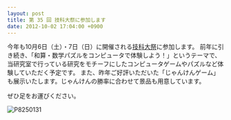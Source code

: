 ```yaml
---
layout: post
title: 第 35 回 技科大祭に参加します
date: 2012-10-02 17:04:00 +0900
---
```


今年も10月6日（土）・7日（日）に開催される[技科大祭](http://tut-fes.com/)に参加します。
前年に引き続き、「和算・数学パズルをコンピュータで体験しよう！」というテーマで、当研究室で行っている研究をモチーフにしたコンピュータゲームやパズルなど体験していただく予定です。
また、昨年ご好評いただいた「じゃんけんゲーム」も展示いたします。じゃんけんの勝率に合わせて景品も用意しています。

ぜひ足をお運びください。

![P8250131]({{site.baseurl}}/img/2012-10-02-school-festival-open.jpg)